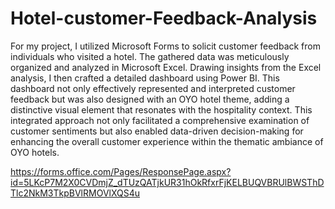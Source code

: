 # Hotel-customer-Feedback-Analysis

For my project, I utilized Microsoft Forms to solicit customer feedback from individuals who visited a hotel. The gathered data was meticulously organized and analyzed in Microsoft Excel. Drawing insights from the Excel analysis, I then crafted a detailed dashboard using Power BI. This dashboard not only effectively represented and interpreted customer feedback but was also designed with an OYO hotel theme, adding a distinctive visual element that resonates with the hospitality context. This integrated approach not only facilitated a comprehensive examination of customer sentiments but also enabled data-driven decision-making for enhancing the overall customer experience within the thematic ambiance of OYO hotels.

https://forms.office.com/Pages/ResponsePage.aspx?id=5LKcP7M2X0CVDmjZ_dTUzQATjkUR31hOkRfxrFjKELBUQVBRUlBWSThDTlc2NkM3TkpBVlRMOVlXQS4u
